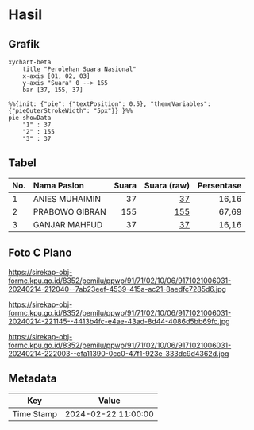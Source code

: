 # Hasil

## Grafik

```mermaid
xychart-beta
    title "Perolehan Suara Nasional"
    x-axis [01, 02, 03]
    y-axis "Suara" 0 --> 155
    bar [37, 155, 37]
```

```mermaid
%%{init: {"pie": {"textPosition": 0.5}, "themeVariables": {"pieOuterStrokeWidth": "5px"}} }%%
pie showData
    "1" : 37
    "2" : 155
    "3" : 37
```

## Tabel

| No. | Nama Paslon    | Suara | Suara (raw) | Persentase |
|:--- |:-------------- | -----:| -----------:| ----------:|
| 1   | ANIES MUHAIMIN | 37    | [37][p-1]   | 16,16      |
| 2   | PRABOWO GIBRAN | 155   | [155][p-2]  | 67,69      |
| 3   | GANJAR MAHFUD  | 37    | [37][p-3]   | 16,16      |


[p-1]: https://github.com/gigit-pemilu/pemilu-2024/blob/main/pilpres/hitung-suara/sub/91-papua/sub/71-kota-jayapura/sub/02-jayapura-selatan/sub/1006-hamadi/sub/031-tps/sub/paslon-1.txt
[p-2]: https://github.com/gigit-pemilu/pemilu-2024/blob/main/pilpres/hitung-suara/sub/91-papua/sub/71-kota-jayapura/sub/02-jayapura-selatan/sub/1006-hamadi/sub/031-tps/sub/paslon-2.txt
[p-3]: https://github.com/gigit-pemilu/pemilu-2024/blob/main/pilpres/hitung-suara/sub/91-papua/sub/71-kota-jayapura/sub/02-jayapura-selatan/sub/1006-hamadi/sub/031-tps/sub/paslon-3.txt

## Foto C Plano

https://sirekap-obj-formc.kpu.go.id/8352/pemilu/ppwp/91/71/02/10/06/9171021006031-20240214-212040--7ab23eef-4539-415a-ac21-8aedfc7285d6.jpg

https://sirekap-obj-formc.kpu.go.id/8352/pemilu/ppwp/91/71/02/10/06/9171021006031-20240214-221145--4413b4fc-e4ae-43ad-8d44-4086d5bb69fc.jpg

https://sirekap-obj-formc.kpu.go.id/8352/pemilu/ppwp/91/71/02/10/06/9171021006031-20240214-222003--efa11390-0cc0-47f1-923e-333dc9d4362d.jpg


## Metadata

| Key        | Value               |
| ---------- | ------------------- |
| Time Stamp | 2024-02-22 11:00:00 |



